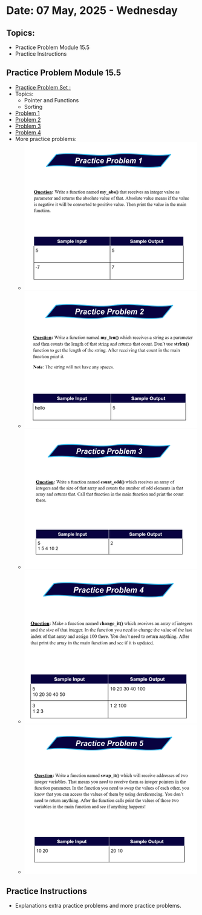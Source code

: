 # Date: 07 May, 2025 - Wednesday

## Topics:
- Practice Problem Module 15.5
- Practice Instructions

## Practice Problem Module 15.5
- [Practice Problem Set :](https://docs.google.com/document/d/1xhF5KOCzEu-6HGqsW6X1BFTUpIUekQCZ/edit?tab=t.0)
- Topics:
    - Pointer and Functions
    - Sorting
- [Problem 1](https://codeforces.com/group/MWSDmqGsZm/contest/223205/problem/A)
- [Problem 2](https://codeforces.com/group/MWSDmqGsZm/contest/223205/problem/B)
- [Problem 3](https://codeforces.com/group/MWSDmqGsZm/contest/223205/problem/G)
- [Problem 4](https://codeforces.com/group/MWSDmqGsZm/contest/219158/problem/T)
- More practice problems:
    - <img src="./images/problem1.png" width=500>
    - <img src="./images/problem2.png" width=500>
    - <img src="./images/problem3.png" width=500>
    - <img src="./images/problem4.png" width=500>
    - <img src="./images/problem5.png" width=500>

## Practice Instructions
- Explanations extra practice problems and more practice problems.